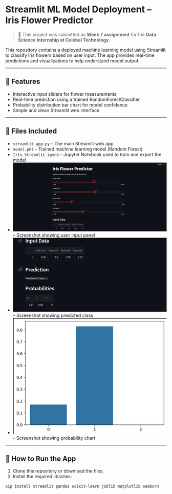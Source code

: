# Streamlit ML Model Deployment – Iris Flower Predictor

> 📝 This project was submitted as **Week 7 assignment** for the **Data Science Internship at Celebal Technology**.

This repository contains a deployed machine learning model using Streamlit to classify Iris flowers based on user input. The app provides real-time predictions and visualizations to help understand model output.

---

## 🔧 Features

- Interactive input sliders for flower measurements
- Real-time prediction using a trained RandomForestClassifier
- Probability distribution bar chart for model confidence
- Simple and clean Streamlit web interface

---

## 📁 Files Included

- `streamlit_app.py` – The main Streamlit web app
- `model.pkl` – Trained machine learning model (Random Forest)
- `Iris_Streamlit.ipynb` – Jupyter Notebook used to train and export the model
- ![Input Panel](screenshot_1_input.png)  – Screenshot showing user input panel
- ![Prediction Output](screenshot_2_prediction.png)  – Screenshot showing predicted class
- ![Probability Chart](screenshot_3_chart.png) - Screenshot showing probability chart


---

## 🚀 How to Run the App

1. Clone this repository or download the files.
2. Install the required libraries:

```bash
pip install streamlit pandas scikit-learn joblib matplotlib seaborn
